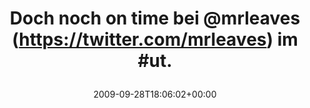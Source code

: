 ---
retweeted: false
source: <a href="http://twitter.com" rel="nofollow">Twitter Web Client</a>
entities:
  hashtags:
  - text: ut
    indices:
    - '35'
    - '38'
  symbols: []
  user_mentions:
  - name: Laurie Eaves
    screen_name: MrLEaves
    indices:
    - '22'
    - '31'
    id_str: '2194142048'
    id: '2194142048'
  urls: []
display_text_range:
- '0'
- '39'
favorite_count: '0'
id_str: '4448644049'
truncated: false
retweet_count: '0'
id: '4448644049'
created_at: Mon Sep 28 18:06:02 +0000 2009
favorited: false
full_text: 'Doch noch on time bei [@mrleaves](https://twitter.com/mrleaves) im #ut.'
lang: de
tags:
- ut
- pesos/twitter
date: '2009-09-28T18:06:02+00:00'
src: https://twitter.com/bascht/status/4448644049
original_url: https://twitter.com/bascht/status/4448644049
type: twitter_tweet
text: 'Doch noch on time bei [@mrleaves](https://twitter.com/mrleaves) im #ut.'
title: 'Doch noch on time bei @mrleaves (https://twitter.com/mrleaves) im #ut.

  '

---